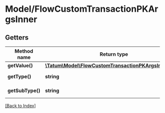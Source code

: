 # Model/FlowCustomTransactionPKArgsInner

## Getters

Method name | Return type | Description | Notes
------------ | ------------- | ------------- | -------------
**getValue()** | [**\Tatum\Model\FlowCustomTransactionPKArgsInnerValue**](FlowCustomTransactionPKArgsInnerValue.md) |  |
**getType()** | **string** | Type of the argument |
**getSubType()** | **string** | Type of the argument | [optional]

[[Back to Index]](../index.md)
